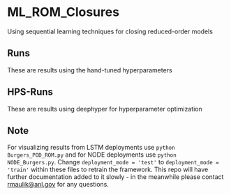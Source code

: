 # ML_ROM_Closures
Using sequential learning techniques for closing reduced-order models

## Runs
These are results using the hand-tuned hyperparameters

## HPS-Runs
These are results using deephyper for hyperparameter optimization

## Note
For visualizing results from LSTM deployments use `python Burgers_POD_ROM.py` and for NODE deployments use `python NODE_Burgers.py`. Change `deployment_mode = 'test'` to `deployment_mode = 'train'` within these files to retrain the framework. This repo will have further documentation added to it slowly - in the meanwhile please contact rmaulik@anl.gov for any questions.
